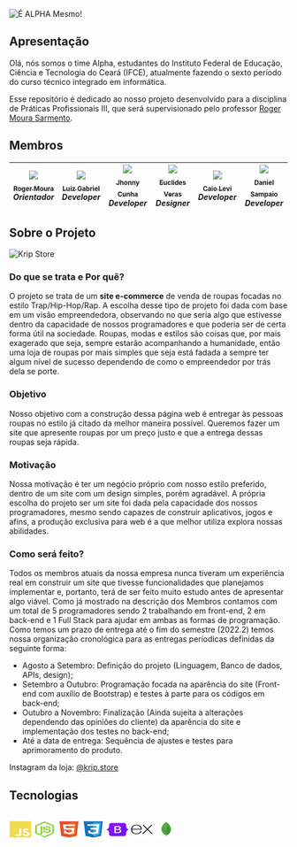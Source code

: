 <img title=" É ALPHA Mesmo!" src="https://user-images.githubusercontent.com/81436149/202253882-23603877-a995-4fff-aec8-9fe5b558ff39.png">

## Apresentação
Olá, nós somos o time Alpha, estudantes do Instituto Federal de Educação, Ciência e Tecnologia do Ceará (IFCE), atualmente fazendo o sexto período do curso técnico integrado em informática.</p>

Esse repositório é dedicado ao nosso projeto desenvolvido para a disciplina de Práticas Profissionais III, que será supervisionado pelo professor [Roger Moura Sarmento](https://github.com/rogermsarmento).

## Membros
| [<img src="https://avatars.githubusercontent.com/u/40036396?v=4" width=115> <br><sub>Roger Moura</sub>](https://github.com/rogermsarmento) <br> <i>Orientador</i> | [<img src="https://avatars.githubusercontent.com/u/81436149?v=4" width=115> <br><sub>Luiz Gabriel</sub>](https://github.com/eholuizao) <br> <i>Developer</i> |  [<img src="https://avatars.githubusercontent.com/u/87949563?v=4" width=115> <br> <sub>Jhonny Cunha</sub>](https://github.com/jhonnycs) <br> <i>Developer</i> | [<img src="https://avatars.githubusercontent.com/u/89039501?v=4" width=115><br> <sub>Euclides Veras</sub>](https://github.com/EuclidesCunha0) <br> <i>Designer</i> | [<img src="https://avatars.githubusercontent.com/u/89220752?v=4" width=115><br><sub>Caio Levi</sub>](https://github.com/caiolevimc) <br> <i>Developer</i> | [<img src="https://avatars.githubusercontent.com/u/112483118?v=4" width=115><br><sub>Daniel Sampaio</sub>](https://github.com/DanielSSPP) <br> <i>Developer</i> |
| :---: | :---: | :---: | :---: | :---: | :---: |

## Sobre o Projeto
<img title="Krip Store" src="https://user-images.githubusercontent.com/81436149/202262881-e085160e-d403-4c44-aea6-cdd2ea2710b0.png">

### Do que se trata e Por quê?

O projeto se trata de um **site e-commerce** de venda de roupas focadas no estilo Trap/Hip-Hop/Rap.
A escolha desse tipo de projeto foi dada com base em um visão empreendedora, observando no que seria algo que estivesse dentro da capacidade de nossos programadores e que poderia ser de certa forma útil na sociedade. Roupas, modas e estilos são coisas que, por mais exagerado que seja, sempre estarão acompanhando a humanidade, então uma loja de roupas por mais simples que seja está fadada a sempre ter algum nível de sucesso dependendo de como o empreendedor por trás dela se porte.

### Objetivo

Nosso objetivo com a construção dessa página web é entregar às pessoas roupas no estilo já citado da melhor maneira possível. Queremos fazer um site que apresente roupas por um preço justo e que a entrega dessas roupas seja rápida.

### Motivação

Nossa motivação é ter um negócio próprio com nosso estilo preferido, dentro de um site com um design simples, porém agradável. A própria escolha do projeto ser um site foi dada pela capacidade dos nossos programadores, mesmo sendo capazes de construir aplicativos, jogos e afins, a produção exclusiva para web é a que melhor utiliza explora nossas abilidades.

### Como será feito?

Todos os membros atuais da nossa empresa nunca tiveram um experiência real em construir um site que tivesse funcionalidades que planejamos implementar e, portanto, terá de ser feito muito estudo antes de apresentar algo viável.
Como já mostrado na descrição dos Membros contamos com um total de 5 programadores sendo 2 trabalhando em front-end, 2 em back-end e 1 Full Stack para ajudar em ambas as formas de programação. Como temos um prazo de entrega até o fim do semestre (2022.2) temos nossa organização cronológica para as entregas períodicas definidas da seguinte forma:

- Agosto a Setembro: Definição do projeto (Linguagem, Banco de dados, APIs, design);
- Setembro a Outubro: Programação focada na aparência do site (Front-end com auxílio de Bootstrap) e testes à parte para os códigos em back-end;
- Outubro a Novembro: Finalização (Ainda sujeita a alterações dependendo das opiniôes do cliente) da aparência do site e implementação dos testes no back-end;
- Até a data de entrega: Sequência de ajustes e testes para aprimoramento do produto.

Instagram da loja: [@krip.store](https://www.instagram.com/krip.store/)

## Tecnologias

<div style="display: inline_block"><br>
  <img title="javascript" align="center" height="30" width="40" src="https://raw.githubusercontent.com/devicons/devicon/master/icons/javascript/javascript-plain.svg">
  <img title="nodejs" align="center" height="30" width="40" src="https://raw.githubusercontent.com/devicons/devicon/master/icons/nodejs/nodejs-original.svg">
  <!-- <img title="react" align="center" height="30" width="40" src="https://raw.githubusercontent.com/devicons/devicon/master/icons/react/react-original.svg"> -->
  <img title="html5" align="center" height="30" width="40" src="https://raw.githubusercontent.com/devicons/devicon/master/icons/html5/html5-original.svg">
  <img title="css3" align="center" height="30" width="40" src="https://raw.githubusercontent.com/devicons/devicon/master/icons/css3/css3-original.svg">
  <img title="bootstrap" align="center" height="30" width="40" src="https://github.com/devicons/devicon/blob/master/icons/bootstrap/bootstrap-original.svg">
  <img title="express" align="center" height="30" width="40" src="https://github.com/devicons/devicon/blob/master/icons/express/express-original.svg">
  <img title="mongodb" align="center" height="30" width="40" src="https://github.com/devicons/devicon/blob/master/icons/mongodb/mongodb-original.svg">
  <!-- <img title="firebase" align="center" height="30" width="40" src="https://github.com/devicons/devicon/master/icons/firebase/firebase-plain-wordmark.svg"> -->
</div>
